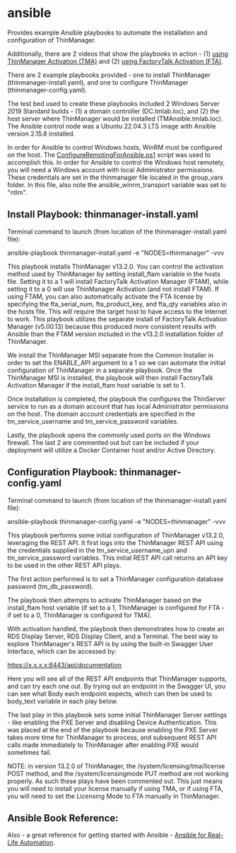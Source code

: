 # ansible
Provides example Ansible playbooks to automate the installation and configuration of ThinManager.

Additionally, there are 2 videos that show the playbooks in action - (1) [using ThinManager Activation (TMA)](https://youtu.be/oaAV2rtJhBU) and (2) [using FactoryTalk Activation (FTA)](https://youtu.be/udUWmjdlNUg).

There are 2 example playbooks provided - one to install ThinManager (thinmanager-install.yaml), and one to configure ThinManager (thinmanager-config.yaml).

The test bed used to create these playbooks included 2 Windows Server 2019 Standard builds - (1) a domain controller (DC.tmlab.loc), and (2) the host server where ThinManager would be installed (TMAnsible.tmlab.loc).  The Ansible control node was a Ubuntu 22.04.3 LTS image with Ansible version 2.15.8 installed.

In order for Ansible to control Windows hosts, WinRM must be configured on the host.  The [ConfigureRemotingForAnsible.ps1](https://github.com/AlbanAndrieu/ansible-windows/blob/master/files/ConfigureRemotingForAnsible.ps1) script was used to accomplish this.  In order for Ansible to control the Windows host remotely, you will need a Windows account with local Administrator permissions.  These credentials are set in the thinmanager file located in the group_vars folder.  In this file, also note the ansible_winrm_transport variable was set to "ntlm".

Install Playbook:  thinmanager-install.yaml
-------------------------------------------
Terminal command to launch (from location of the thinmanager-install.yaml file): 

ansible-playbook thinmanager-install.yaml -e "NODES=thinmanager" -vvv

This playbook installs ThinManager v13.2.0.  You can control the activation method used by ThinManager by setting install_ftam variable in the hosts file.  Setting it to a 1 will install FactoryTalk Activation Manager (FTAM), while setting it to a 0 will use ThinManager Activation (and not install FTAM).  If using FTAM, you can also automatically activate the FTA license by specifying the fta_serial_num, fta_product_key, and fta_qty variables also in the hosts file.  This will require the target host to have access to the Internet to work.  This playbook utilizes the separate install of FactoryTalk Activation Manager (v5.00.13) because this produced more consistent results with Ansible than the FTAM version included in the v13.2.0 installation folder of ThinManager.

We install the ThinManager MSI separate from the Common Installer in order to set the ENABLE_API argument to a 1 so we can automate the initial configuration of ThinManager in a separate playbook.  Once the ThinManager MSI is installed, the playbook will then install FactoryTalk Activation Manager if the install_ftam host variable is set to 1.

Once installation is completed, the playbook the configures the ThinServer service to run as a domain account that has local Administrator permissions on the host.  The domain account credentials are specified in the tm_service_username and tm_service_password variables.

Lastly, the playbook opens the commonly used ports on the Windows firewall.  The last 2 are commented out but can be included if your deployment will utilize a Docker Container host and/or Active Directory.

Configuration Playbook:  thinmanager-config.yaml
------------------------------------------------
Terminal command to launch (from location of the thinmanager-install.yaml file): 

ansible-playbook thinmanager-config.yaml -e "NODES=thinmanager" -vvv

This playbook performs some initial configuration of ThinManager v13.2.0, leveraging the REST API.  It first logs into the ThinManager REST API using the credentials supplied in the tm_service_username_upn and tm_service_password variables.  This initial REST API call returns an API key to be used in the other REST API plays.

The first action performed is to set a ThinManager configuration database password (tm_db_password).

The playbook then attempts to activate ThinManager based on the install_ftam host variable (if set to a 1, ThinManager is configured for FTA - if set to a 0, ThinManager is configured for TMA).

With activation handled, the playbook then demonstrates how to create an RDS Display Server, RDS Display Client, and a Terminal.  The best way to explore ThinManager's REST API is by using the built-in Swagger User Interface, which can be accessed by:

https://x.x.x.x:8443/api/documentation

Here you will see all of the REST API endpoints that ThinManager supports, and can try each one out.  By trying out an endpoint in the Swagger UI, you can see what Body each endpoint expects, which can then be used to body_text variable in each play below.

The last play in this playbook sets some initial ThinManager Server settings - like enabling the PXE Server and disabling Device Authentication.  This was placed at the end of the playbook because enabling the PXE Server takes more time for ThinManager to process, and subsequent REST API calls made immediately to ThinManager after enabling PXE would sometimes fail.

NOTE:  in version 13.2.0 of ThinManager, the /system/licensing/tma/license POST method, and the /system/licensingmode PUT method are not working properly.  As such these plays have been commented out.  This just means you will need to install your license manually if using TMA, or if using FTA, you will need to set the Licensing Mode to FTA manually in ThinManager.

Ansible Book Reference:
-----------------------
Also - a great reference for getting started with Ansible - [Ansible for Real-Life Automation](https://a.co/d/d0SOn0B).



